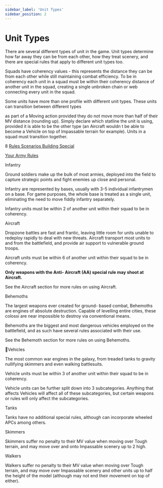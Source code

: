 ```yaml
---
sidebar_label: 'Unit Types'
sidebar_position: 2
---
```


# Unit Types

There are several different types of unit in the game. Unit types determine how far away they can be from each other, how they treat scenery, and there are special rules that apply to different unit types too.

Squads have coherency values - this represents the distance they can be from each other while still maintaining combat efficiency. To be in coherency each unit in a squad must be within their coherency distance of another unit in the squad, creating a single unbroken chain or web connecting every unit in the squad.

Some units have more than one profile with different unit types. These units can transition between different types

as part of a Moving action provided they do not move more than half of their MV distance (rounding up). Simply declare which statline the unit is using, provided it is able to be the other type (an Aircraft wouldn t be able to become a Vehicle on top of Impassable terrain for example). Units in a squad must transition together.

8
[Rules ](#_page3_x0.00_y595.28)[Scenarios ](#_page31_x0.00_y595.28)[Building ](#_page39_x0.00_y595.28)[ Special ](#_page41_x0.00_y595.28)

[Your Army](#_page39_x0.00_y595.28)[ Rules](#_page41_x0.00_y595.28)

Infantry

Ground soldiers make up the bulk of most armies, deployed into the field to capture strategic points and fight enemies up close and personal.

Infantry are represented by bases, usually with 3-5 individual infantrymen on a base. For game purposes, the whole base is treated as a single unit, eliminating the need to move fiddly infantry separately.

Infantry units must be within 2  of another unit within their squad to be in coherency.

Aircraft

Dropzone battles are fast and frantic, leaving little room for units unable to redeploy rapidly to deal with new threats. Aircraft transport most units to and from the battlefield, and provide air support to vulnerable ground troops.

Aircraft units must be within 6  of another unit within their squad to be in coherency.

**Only weapons with the Anti- Aircraft (AA) special rule may shoot at Aircraft.**

See the Aircraft section for more rules on using Aircraft.

Behemoths

The largest weapons ever created for ground- based combat, Behemoths are engines of absolute destruction. Capable of levelling entire cities, these colossi are near impossible to destroy via conventional means.

Behemoths are the biggest and most dangerous vehicles employed on the battlefield, and as such have several rules associated with their use.

See the Behemoth section for more rules on using Behemoths.

Vehicles

The most common war engines in the galaxy, from treaded tanks to gravity nullifying skimmers and even walking battlesuits.

Vehicle units must be within 3  of another unit within their squad to be in coherency.

Vehicle units can be further split down into 3 subcategories. Anything that affects Vehicles will affect all of these subcategories, but certain weapons or rules will only affect the subcategories.

Tanks

Tanks have no additional special rules, although can incorporate wheeled APCs among others.

Skimmers

Skimmers suffer no penalty to their MV value when moving over Tough terrain, and may move over and onto Impassable scenery up to 2  high.

Walkers

Walkers suffer no penalty to their MV value when moving over Tough terrain, and may move over Impassable scenery and other units up to half the height of the model (although may not end their movement on top of either).
